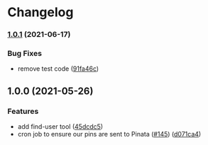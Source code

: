 # Changelog

### [1.0.1](https://www.github.com/ipfs-shipyard/nft.storage/compare/migrations-v1.0.0...migrations-v1.0.1) (2021-06-17)


### Bug Fixes

* remove test code ([91fa46c](https://www.github.com/ipfs-shipyard/nft.storage/commit/91fa46c761a8677924bf7e238d3534624c37bcc7))

## 1.0.0 (2021-05-26)


### Features

* add find-user tool ([45dcdc5](https://www.github.com/ipfs-shipyard/nft.storage/commit/45dcdc55b552d1b6ba8f3ba1db9f6a263fcf7e2f))
* cron job to ensure our pins are sent to Pinata ([#145](https://www.github.com/ipfs-shipyard/nft.storage/issues/145)) ([d071ca4](https://www.github.com/ipfs-shipyard/nft.storage/commit/d071ca4bb0921f9a663f8024a0e0e8a0fc7de0dd))
